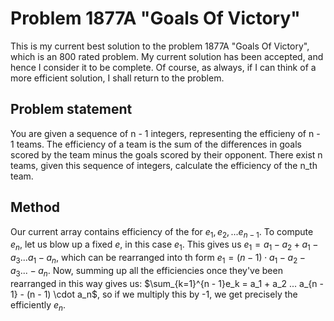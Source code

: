 # Problem 1877A "Goals Of Victory"
This is my current best solution to the problem 1877A "Goals Of Victory", which is an 800 rated problem. My current solution has been accepted, and hence I consider it to be complete. Of course, as always, if I can think of a more efficient solution, I shall return to the problem. 

## Problem statement
You are given a sequence of n - 1 integers, representing the efficieny of n - 1 teams. The efficiency of a team is the sum of the differences in goals scored by the team minus the goals scored by their opponent. There exist n teams, given this sequence of integers, calculate the efficiency of the n_th team.

## Method
Our current array contains efficiency of the for $e_1, e_2,...e_{n-1}$. To compute $e_n$, let us blow up a fixed $e$, in this case $e_1$. This gives us $e_1 = a_1 - a_2 + a_1 - a_3 ... a_1 - a_n$, which can be rearranged into th form $e_1 = (n - 1) \cdot a_1 - a_2 - a_3 ... - a_n$. Now, summing up all the efficiencies once they've been rearranged in this way gives us: $\sum_{k=1}^{n - 1}e_k = a_1 + a_2 ... a_{n - 1} - (n - 1) \cdot a_n$, so if we multiply this by -1, we get precisely the efficiently $e_n$.